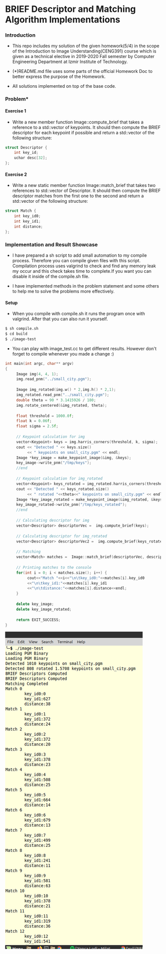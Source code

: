 # BRIEF Descriptor and Matching Algorithm Implementations

### Introduction

* This repo includes my solution of the given homework(5/4) in the scope of the Introduction to Image Understanding(CENG391) course which is given as a technical elective in 2019-2020 Fall semester by Computer Engineering Department at Izmir Institute of Technology.

* (*)README.md file uses some parts of the official Homework Doc to better express the purpose of the Homework.

* All solutions implemented on top of the base code.

### Problem*

#### Exercise 1

* Write a new member function Image::compute_brief that takes a reference to a std::vector of keypoints. It should then compute the BRIEF descriptor for each keypoint if possible and return a std::vector of the following structure:

```C++
struct Descriptor {
    int key_id;
    uchar desc[32];
};
```

#### Exercise 2

* Write a new static member function Image::match_brief that takes two references to std::vector of Descriptor. It should then compute the BRIEF descriptor matches from the first one to the second and return a std::vector of the following structure:

```C++
struct Match {
    int key_id0;
    int key_id1;
    int distance;
};
```

### Implementation and Result Showcase

* I have prepared a sh script to add small automation to my compile process. Therefore you can compile given files with this script. Compilation process uses valgrind to check and find any memory leak my occur and this check takes time to complete.If you want you can disable it inside of the compile.sh file.

* I have implemented methods in the problem statement and some others to help me to solve the problems more effectively.

#### Setup

* When you compile with compile.sh it runs the program once with valgrind. After that you can also run it yourself.

```bash
$ sh compile.sh
$ cd build
$ ./image-test
```

* You can play with image_test.cc to get different results. However don't forget to compile whenever you made a change :)

```C++
int main(int argc, char** argv)
{
     Image img(4, 4, 1);
     img.read_pnm("../small_city.pgm");

     Image img_rotated(img.w() * 2,img.h() * 2,1);
     img_rotated.read_pnm("../small_city.pgm");
     double theta = 90 * 3.1415926 / 180;
     img.rotate_centered(&img_rotated, theta);

     float threshold = 1000.0f;
     float k = 0.06f;
     float sigma = 2.5f;
     
     // Keypoint calculation for img
     vector<Keypoint> keys = img.harris_corners(threshold, k, sigma);
     cout << "Detected " << keys.size()
          << " keypoints on small_city.pgm" << endl;
     Image *key_image = make_keypoint_image(&img, &keys);
     key_image->write_pnm("/tmp/keys");
     //end
      
     // Keypoint calculation for img_rotated
     vector<Keypoint> keys_rotated = img_rotated.harris_corners(threshold, k, sigma);
     cout << "Detected " << keys_rotated.size()
          << " rotated "<<theta<<" keypoints on small_city.pgm" << endl;
     Image *key_image_rotated = make_keypoint_image(&img_rotated, &keys_rotated);
     key_image_rotated->write_pnm("/tmp/keys_rotated");
     //end

     // Calculating descriptor for img
     vector<Descriptor> descriptorVec =  img.compute_brief(keys);

     // Calculating descriptor for img_rotated
     vector<Descriptor> descriptorVec2 =  img.compute_brief(keys_rotated);

     // Matching
     vector<Match> matches =  Image::match_brief(descriptorVec, descriptorVec2);

     // Printing matches to the console
     for(int i = 0; i < matches.size(); i++) {
          cout<<"Match "<<i<<"\n\tkey_id0:"<<matches[i].key_id0
          <<"\n\tkey_id1:"<<matches[i].key_id1
          <<"\n\tdistance:"<<matches[i].distance<<endl;
     }

     delete key_image;
     delete key_image_rotated;
     
     return EXIT_SUCCESS;
}

```

![alt text](https://github.com/feyil/BRIEF-Descriptor-and-Matching-Implementations/blob/master/screenshots/brief.png "brief")